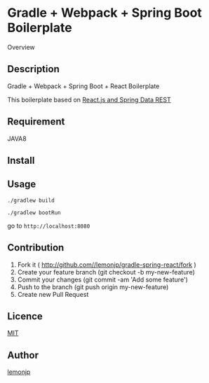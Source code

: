 Gradle + Webpack + Spring Boot Boilerplate
====

Overview

## Description

Gradle + Webpack + Spring Boot + React Boilerplate

This boilerplate based on [React.js and Spring Data REST](https://spring.io/guides/tutorials/react-and-spring-data-rest/)

## Requirement

JAVA8

## Install

## Usage

```
./gradlew build

./gradlew bootRun

```
go to `http://localhost:8080`

## Contribution

1. Fork it ( http://github.com//lemonjp/gradle-spring-react/fork )
2. Create your feature branch (git checkout -b my-new-feature)
3. Commit your changes (git commit -am 'Add some feature')
4. Push to the branch (git push origin my-new-feature)
5. Create new Pull Request

## Licence

[MIT](https://github.com/tcnksm/tool/blob/master/LICENCE)

## Author

[lemonjp](https://github.com/lemonjp)

